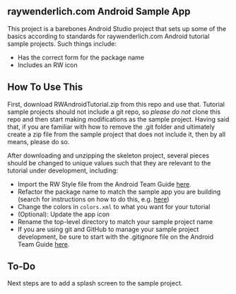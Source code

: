 raywenderlich.com Android Sample App
---
This project is a barebones Android Studio project that sets up some of the basics according to standards for raywenderlich.com Android tutorial sample projects. Such things include:

- Has the correct form for the package name
- Includes an RW icon

## How To Use This
First, download RWAndroidTutorial.zip from this repo and use that. Tutorial sample projects should not include a git repo, so *please do not* clone this repo and then start making modifications as the sample project. Having said that, if you are familiar with how to remove the .git folder and ultimately create a zip file from the sample project that does not include it, then by all means, please do so.

After downloading and unzipping the skeleton project, several pieces should be changed to unique values such that they are relevant to the tutorial under development, including:

- Import the RW Style file from the Android Team Guide [here](https://www.raywenderlich.com/tutorial-team/android-team-guide).
- Refactor the package name to match the sample app you are building (search for instructions on how to do this, e.g. [here](https://stackoverflow.com/questions/16804093/android-studio-rename-package))
- Change the colors in `colors.xml` to what you want for your tutorial
- (Optional): Update the app icon
- Rename the top-level directory to match your sample project name
- If you are using git and GitHub to manage your sample project development, be sure to start with the .gitignore file on the Android Team Guide [here](https://www.raywenderlich.com/tutorial-team/android-team-guide).

## To-Do
Next steps are to add a splash screen to the sample project.
